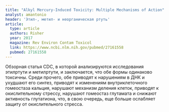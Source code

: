```yaml
---
title: "Alkyl Mercury-Induced Toxicity: Multiple Mechanisms of Action"
analyst: amantonio
header: 'Этил-, метил- и неорганическая ртуть'
article:
  type: article
  authors: Risher
  year: 2017
  magazine: Rev Environ Contam Toxicol
  link: https://www.ncbi.nlm.nih.gov/pubmed/27161558
  pubmed: 27161558
---
```


Обзорная статья CDC, в которой анализируются исследования этилртути и метилртути, и заключается, что обе формы одинаково токсичны. Среди прочего, обе приводят к нарушениям в ДНК и ухудшают его синтез, приводят к изменениям внутриклеточного гомеостаза кальция, нарушают механизм деления клеток, приводят к окислительному стрессу, нарушают гомеостаз глутамата и снижают активность глутатиона, что, в свою очередь, еще больше ослабляет защиту от окислительного стресса.
